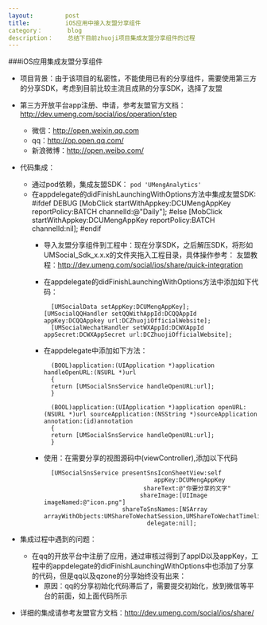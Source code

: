 ```yaml
---
layout:			post
title:			iOS应用中接入友盟分享组件
category：		blog
description：	总结下目前zhuoji项目集成友盟分享组件的过程
---
```


###iOS应用集成友盟分享组件
* 项目背景：由于该项目的私密性，不能使用已有的分享组件，需要使用第三方的分享SDK，考虑到目前比较主流且成熟的分享SDK，选择了友盟

* 第三方开放平台app注册、申请，参考友盟官方文档：<http://dev.umeng.com/social/ios/operation/step>
  - 微信：<http://open.weixin.qq.com>
  - qq：<http://op.open.qq.com/>
  - 新浪微博：<http://open.weibo.com/>

* 代码集成：
  - 通过pod依赖，集成友盟SDK：
    `pod 'UMengAnalytics' `
  - 在appdelegate的didFinishLaunchingWithOptions方法中集成友盟SDK:<br />
    #ifdef DEBUG
            [MobClick startWithAppkey:DCUMengAppKey 		reportPolicy:BATCH channelId:@"Daily"];
	#else
    		[MobClick startWithAppkey:DCUMengAppKey 			reportPolicy:BATCH channelId:nil];
		#endif
	- 导入友盟分享组件到工程中：现在分享SDK，之后解压SDK，将形如UMSocial_Sdk_x.x.x的文件夹拖入工程目录，具体操作参考：
	友盟教程：<http://dev.umeng.com/social/ios/share/quick-integration>
	- 在appdelegate的didFinishLaunchingWithOptions方法中添加如下代码：<br />
	
			[UMSocialData setAppKey:DCUMengAppKey];			[UMSocialQQHandler setQQWithAppId:DCQQAppId appKey:DCQQAppkey url:DCZhuojiOfficialWebsite];
			[UMSocialWechatHandler setWXAppId:DCWXAppId appSecret:DCWXAppSecret url:DCZhuojiOfficialWebsite];
			
			
	- 在appdelegate中添加如下方法：<br />
	
			(BOOL)application:(UIApplication *)application handleOpenURL:(NSURL *)url
			{
    		return [UMSocialSnsService handleOpenURL:url];
			}

			(BOOL)application:(UIApplication *)application openURL:(NSURL *)url sourceApplication:(NSString *)sourceApplication annotation:(id)annotation
			{
    		return [UMSocialSnsService handleOpenURL:url];
			}
			
	- 使用：在需要分享的视图源码中(viewController),添加以下代码<br >
	
			[UMSocialSnsService presentSnsIconSheetView:self
                                         appKey:DCUMengAppKey
                                      shareText:@"你要分享的文字"
                                     shareImage:[UIImage imageNamed:@"icon.png"]
                                shareToSnsNames:[NSArray arrayWithObjects:UMShareToWechatSession,UMShareToWechatTimeline,UMShareToQQ,UMShareToQzone,UMShareToSina,UMShareToTencent,UMShareToSms,nil]
                                       delegate:nil];

* 集成过程中遇到的问题：
  - 在qq的开放平台中注册了应用，通过审核过得到了appID以及appKey，工程中的appdelegate的didFinishLaunchingWithOptions中也添加了分享的代码，但是qq以及qzone的分享始终没有出来：
  	- 原因：qq的分享初始化代码滞后了，需要提交初始化，放到微信等平台的前面，如上面代码所示
  	
* 详细的集成请参考友盟官方文档：<http://dev.umeng.com/social/ios/share/>

	